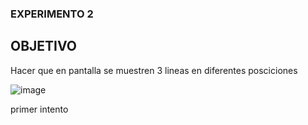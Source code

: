 ### EXPERIMENTO 2

## OBJETIVO

Hacer que en pantalla se muestren 3 lineas en diferentes posciciones

![image](https://github.com/user-attachments/assets/34eeeb19-404b-4320-a67e-98b4ba2ed425)

primer intento
